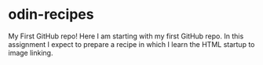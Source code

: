# odin-recipes
My First GitHub repo!
Here I am starting with my first GitHub repo. In this assignment I expect to prepare a recipe in which I learn the HTML startup to image linking.
